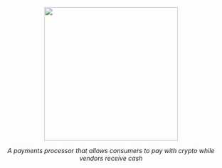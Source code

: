 <p align="center">
  <img width="300" height="300" src="https://user-images.githubusercontent.com/12447718/172276783-9249f234-2e5d-4874-aab6-42b86078e324.png">
  <p align="center"><em>A payments processor that allows consumers to pay with crypto while vendors receive cash</em></p>
</p>

